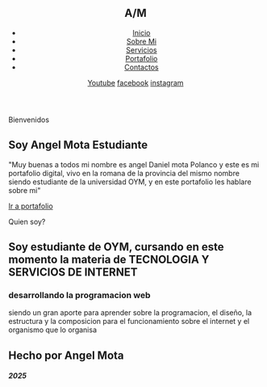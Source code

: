 <!DOCTYPE html>
<html lang="es">

<head>
    <meta charset="UTF-8">
    <meta http-equiv="X-UA-Compatible" content="IE=edge">
    <link rel="stylesheet" href="Estilo.css">
    
</head>
<body>
    <section id="inicio">
        <div class="contenido">
            <header>
                <div class="contenido-header">
                    <h1>A/M                    </h1>
                        <Nav id="Nav" class="">
                            <ul id="links">
                                <li> <a href="Nuevo portafolio.html">Inicio</a></li>
                                <li> <a href="SobreMi.html">Sobre Mi</a></li>
                                <li> <a href="Servicios.html">Servicios </a> </li>
                                <li> <a href="Portafolio.html">Portafolio</a> </li>
                                <li> <a href="Contacto.html">Contactos</a> </li>
                            </ul>
                        </Nav>
                    <!--iconos de menu-->
                        <div id="icono-nav">
                            <i></i>
                        </div>                        
                        <!--icono de redes-->
                        <div class="redes">
                            <a href="#">Youtube<i></i></a>
                            <a href="#">facebook<i></i></a>
                            <a href="#">instagram<i></i></a>
                        </div>
                </div>
            </header>
            <div class="presentacion">
                <p class="bienvenida"> Bienvenidos</p>
                <h2>Soy <span>Angel Mota</span> Estudiante</h2>
                <p class="descripcion"> "Muy buenas a todos mi nombre es angel Daniel mota Polanco y este es mi portafolio digital, 
                    vivo en la romana de la provincia del mismo nombre siendo estudiante de la universidad OYM, y en este portafolio les hablare sobre mi" </p>
                <a href="#portafolio">Ir a portafolio</a>
            </div>
        </div>
    </section>
<section id="sobreMi">
    <div class="contenido-foto">
        <img src="IMG_20240208_200540.jpg" alt="">
    </div>
<div class="sobreMi"> 
    <p class="Titulo-seccion">Quien soy?</p>
    <h2>Soy estudiante de OYM, cursando en este momento <span>la materia de TECNOLOGIA Y SERVICIOS DE INTERNET</span></h2>
    <h3>desarrollando la programacion web</h3>
    <p>siendo un gran aporte para aprender sobre la programacion, el diseño, la estructura y la composicion para el funcionamiento sobre el internet y el organismo que lo organisa</p>
</div>
</section>

</body>
		<footer class="footer">
			<div class="footer_contenido ">
				<h2>Hecho por Angel Mota</h2>
				<h5>2025</h5>
			</div>
		</footer>

</html>
